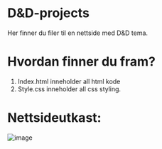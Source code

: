 # D&D-projects

Her finner du filer til en nettside med D&D tema. 

# Hvordan finner du fram?

1. Index.html inneholder all html kode
2. Style.css inneholder all css styling. 



# Nettsideutkast:

![image](https://user-images.githubusercontent.com/98276681/151367129-34800207-fa84-4d87-b6b2-f119defd4911.png)

